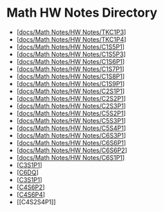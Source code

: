 # Math HW Notes Directory
- [[docs/Math Notes/HW Notes/TKC1P3]]
- [[docs/Math Notes/HW Notes/TKC1P4]]
- [[docs/Math Notes/HW Notes/C1S5P1]]
- [[docs/Math Notes/HW Notes/C1S5P3]]
- [[docs/Math Notes/HW Notes/C1S6P1]]
- [[docs/Math Notes/HW Notes/C1S7P1]]
- [[docs/Math Notes/HW Notes/C1S8P1]]
- [[docs/Math Notes/HW Notes/C1S9P1]]
- [[docs/Math Notes/HW Notes/C2S1P1]]
- [[docs/Math Notes/HW Notes/C2S2P1]]
- [[docs/Math Notes/HW Notes/C2S3P1]]
- [[docs/Math Notes/HW Notes/C5S2P1]]
- [[docs/Math Notes/HW Notes/C5S3P1]]
- [[docs/Math Notes/HW Notes/C5S4P1]]
- [[docs/Math Notes/HW Notes/C6S3P1]]
- [[docs/Math Notes/HW Notes/C6S6P1]]
- [[docs/Math Notes/HW Notes/C6S6P2]]
- [[docs/Math Notes/HW Notes/C6S1P1]]
- [[C3S1P1]]
- [[C6DQ]]
- [[C3S1P1]]
- [[C4S6P2]]
- [[C4S6P4]]
- [[C4S2S4P1]]


[//begin]: # "Autogenerated link references for markdown compatibility"
[docs/Math Notes/HW Notes/TKC1P3]: TKC1P3.md "Toolkit Chapter 1 Part 3"
[docs/Math Notes/HW Notes/TKC1P4]: TKC1P4.md "Toolkit Chapter 1 Part 4"
[docs/Math Notes/HW Notes/C1S5P1]: C1S5P1.md "Chapter 1 Section 5 Part 1"
[docs/Math Notes/HW Notes/C1S5P3]: C1S5P3.md "Chapter 1 Section 5 Part 3"
[docs/Math Notes/HW Notes/C1S6P1]: C1S6P1.md "Chapter 1 Section 6 Part 1"
[docs/Math Notes/HW Notes/C1S7P1]: C1S7P1.md "Chapter 1 Section 7 Part 1"
[docs/Math Notes/HW Notes/C1S8P1]: C1S8P1.md "Chapter 1 Section 8 Part 1"
[docs/Math Notes/HW Notes/C1S9P1]: C1S9P1.md "Chapter 1 Section 9 Part 1"
[docs/Math Notes/HW Notes/C2S1P1]: C2S1P1.md "Chapter 2 Section 1 Part 1"
[docs/Math Notes/HW Notes/C2S2P1]: C2S2P1.md "Chapter 2 Section 2 Part 1"
[docs/Math Notes/HW Notes/C2S3P1]: C2S3P1.md "Chapter 2 Section 3 Part 1"
[docs/Math Notes/HW Notes/C5S2P1]: C5S2P1.md "Chapter 5 Section 2 Part 1"
[docs/Math Notes/HW Notes/C5S3P1]: C5S3P1.md "Chapter 5 Section 3 Part 1"
[docs/Math Notes/HW Notes/C5S4P1]: C5S4P1.md "Chapter 5 Section 4 Part 1"
[docs/Math Notes/HW Notes/C6S3P1]: C6S3P1.md "Chapter 6 Section 3 Part 1"
[docs/Math Notes/HW Notes/C6S6P1]: C6S6P1.md "Chapter 6 Section 6 Part 1"
[docs/Math Notes/HW Notes/C6S6P2]: C6S6P2.md "Chapter 6 Section 6 Part 2"
[docs/Math Notes/HW Notes/C6S1P1]: C6S1P1.md "Chapter 6 Section 1 Part 1"
[C3S1P1]: C3S1P1.md "Chapter 3 Section 1 Part 1"
[C6DQ]: C6DQ.md "Chapter 6 Section Difference Quotient"
[C4S6P2]: C4S6P2.md "Chapter 4 Section 6 Part 2"
[C4S6P4]: C4S6P4.md "Chapter 4 Section 6 Part 4"
[//end]: # "Autogenerated link references"

